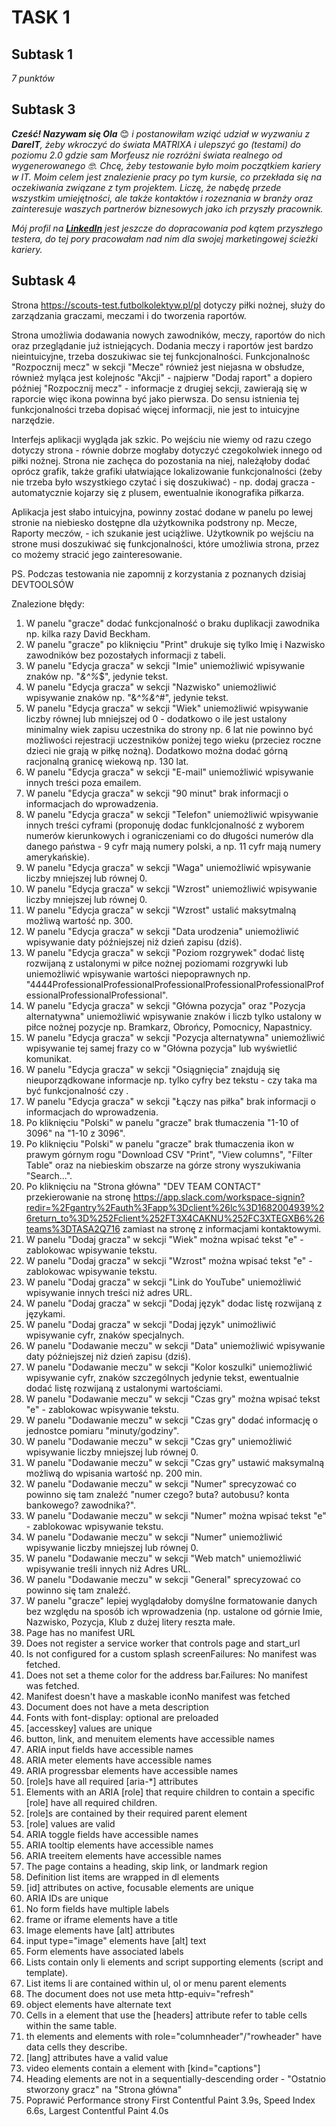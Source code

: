 # TASK 1

## Subtask 1

_7 punktów_

## Subtask 3

___Cześć! Nazywam się Ola___ :blush: _i postanowiłam wziąć udział w wyzwaniu z __DareIT__, żeby wkroczyć do świata MATRIXA i ulepszyć go (testami) do poziomu 2.0 gdzie sam Morfeusz nie rozróżni świata realnego od wygenerowanego :nerd_face:.
Chcę, żeby testowanie było moim początkiem kariery w IT. Moim celem jest znalezienie pracy po tym kursie, co przekłada się na oczekiwania związane z tym projektem. Liczę, że nabędę przede wszystkim umiejętności, ale także kontaktów i rozeznania w branży oraz zainteresuje waszych partnerów biznesowych jako ich przyszły pracownik._

_Mój profil na __[LinkedIn](https://www.linkedin.com/in/aleksandra-hajost/)__ jest jeszcze do dopracowania pod kątem przyszłego testera, do tej pory pracowałam nad nim dla swojej marketingowej ścieżki kariery._

## Subtask 4
Strona https://scouts-test.futbolkolektyw.pl/pl dotyczy piłki nożnej, służy do zarządzania graczami, meczami i do tworzenia raportów. 

Strona umożliwia dodawania nowych zawodników, meczy, raportów do nich oraz przeglądanie już istniejących. Dodania meczy i raportów jest bardzo nieintuicyjne, trzeba doszukiwac sie tej funkcjonalności. Funkcjonalnośc "Rozpocznij mecz" w sekcji "Mecze" również jest niejasna w obsłudze, również myląca jest kolejnośc "Akcji" - najpierw "Dodaj raport" a dopiero później "Rozpocznij mecz" - informacje z drugiej sekcji, zawierają się w raporcie więc ikona powinna być jako pierwsza. Do sensu istnienia tej funkcjonalności trzeba dopisać więcej informacji, nie jest to intuicyjne narzędzie.

Interfejs aplikacji wygląda jak szkic. Po wejściu nie wiemy od razu czego dotyczy strona - równie dobrze mogłaby dotyczyć czegokolwiek innego od piłki nożnej. Strona nie zachęca do pozostania na niej, należąłoby dodać oprócz grafik, także grafiki ułatwiające lokalizowanie funkcjonalności (żeby nie trzeba było wszystkiego czytać i się doszukiwać) - np. dodaj gracza - automatycznie kojarzy się z plusem, ewentualnie ikonografika piłkarza. 

Aplikacja jest słabo intuicyjna, powinny zostać dodane w panelu po lewej stronie na niebiesko dostępne dla użytkownika podstrony np. Mecze, Raporty meczów, - ich szukanie jest uciążliwe. Użytkownik po wejściu na strone musi doszukiwać się funkcjonalności, które umożliwia strona, przez co możemy stracić jego zainteresowanie. 

PS. Podczas testowania nie zapomnij z korzystania z poznanych dzisiaj DEVTOOLSÓW 

Znalezione błędy:

1. W panelu "gracze" dodać funkcjonalność o braku duplikacji zawodnika np. kilka razy David Beckham.
2. W panelu "gracze" po kliknięciu "Print" drukuje się tylko Imię i Nazwisko zawodników bez pozostałych informacji z tabeli.
3. W panelu "Edycja gracza" w sekcji "Imie" uniemożliwić wpisywanie znaków np. "*&^%*$", jedynie tekst.
4. W panelu "Edycja gracza" w sekcji "Nazwisko" uniemożliwić wpisywanie znaków np. "&*^%&*^#", jedynie tekst.
5. W panelu "Edycja gracza" w sekcji "Wiek" uniemożliwić wpisywanie liczby równej lub mniejszej od 0 - dodatkowo o ile jest ustalony minimalny wiek zapisu uczestnika do strony np. 6 lat nie powinno być możliwości rejestracji uczestników poniżej tego wieku (przeciez roczne dzieci nie grają w piłkę nożną). Dodatkowo można dodać górną racjonalną granicę wiekową np. 130 lat.
6. W panelu "Edycja gracza" w sekcji "E-mail" uniemożliwić wpisywanie innych treści poza emailem.
8. W panelu "Edycja gracza" w sekcji "90 minut" brak informacji o informacjach do wprowadzenia.
7. W panelu "Edycja gracza" w sekcji "Telefon" uniemożliwić wpisywanie innych treści cyframi (proponuję dodac funklcjonalność z wyborem numerów kierunkowych i ograniczeniami co do długości numerów dla danego państwa - 9 cyfr mają numery polski, a np. 11 cyfr mają numery amerykańskie).
9. W panelu "Edycja gracza" w sekcji "Waga" uniemożliwić wpisywanie liczby mniejszej lub równej 0.
10. W panelu "Edycja gracza" w sekcji "Wzrost" uniemożliwić wpisywanie liczby mniejszej lub równej 0.
11. W panelu "Edycja gracza" w sekcji "Wzrost" ustalić maksytmalną możliwą wartość np. 300.
12. W panelu "Edycja gracza" w sekcji "Data urodzenia" uniemożliwić wpisywanie daty późniejszej niż dzień zapisu (dziś).
13. W panelu "Edycja gracza" w sekcji "Poziom rozgrywek" dodać listę rozwijaną z ustalonymi w piłce nożnej poziomami rozgrywki lub uniemożliwić wpisywanie wartości niepoprawnych np. "4444ProfessionalProfessionalProfessionalProfessionalProfessionalProfessionalProfessionalProfessional".
14. W panelu "Edycja gracza" w sekcji "Główna pozycja" oraz "Pozycja alternatywna" uniemożliwić wpisywanie znaków i liczb tylko ustalony w piłce nożnej pozycje np. Bramkarz, Obrońcy, Pomocnicy, Napastnicy.
15. W panelu "Edycja gracza" w sekcji "Pozycja alternatywna" uniemożliwić wpisywanie tej samej frazy co w "Główna pozycja" lub wyświetlić komunikat.
16. W panelu "Edycja gracza" w sekcji "Osiągnięcia" znajdują się nieuporządkowane informacje np. tylko cyfry bez tekstu - czy taka ma być funkcjonalność czy .
17. W panelu "Edycja gracza" w sekcji "Łączy nas piłka" brak informacji o informacjach do wprowadzenia.
18. Po kliknięciu "Polski" w panelu "gracze" brak tłumaczenia "1-10 of 3096" na "1-10 z 3096".
19. Po kliknięciu "Polski" w panelu "gracze" brak tłumaczenia ikon w prawym górnym rogu "Download CSV "Print", "View columns", "Filter Table" oraz na niebieskim obszarze na górze strony wyszukiwania "Search...".
20. Po kliknięciu na "Strona główna" "DEV TEAM CONTACT" przekierowanie na stronę https://app.slack.com/workspace-signin?redir=%2Fgantry%2Fauth%3Fapp%3Dclient%26lc%3D1682004939%26return_to%3D%252Fclient%252FT3X4CAKNU%252FC3XTEGXB6%26teams%3DTASA2Q716 zamiast na stronę z informacjami kontaktowymi.
21. W panelu "Dodaj gracza" w sekcji "Wiek" można wpisać tekst "e" - zablokowac wpisywanie tekstu.
22. W panelu "Dodaj gracza" w sekcji "Wzrost" można wpisać tekst "e" - zablokowac wpisywanie tekstu.
23. W panelu "Dodaj gracza" w sekcji "Link do YouTube" uniemożliwić wpisywanie innych treści niż adres URL.
24. W panelu "Dodaj gracza" w sekcji "Dodaj język" dodac listę rozwijaną z językami.
25. W panelu "Dodaj gracza" w sekcji "Dodaj język" unimożliwić wpisywanie cyfr, znaków specjalnych.
26. W panelu "Dodawanie meczu" w sekcji "Data" uniemożliwić wpisywanie daty późniejszej niż dzień zapisu (dziś).
27. W panelu "Dodawanie meczu" w sekcji "Kolor koszulki" uniemożliwić wpisywanie cyfr, znaków szczególnych jedynie tekst, ewentualnie dodać listę rozwijaną z ustalonymi wartościami.
28. W panelu "Dodawanie meczu" w sekcji "Czas gry" można wpisać tekst "e" - zablokowac wpisywanie tekstu.
29. W panelu "Dodawanie meczu" w sekcji "Czas gry" dodać informację o jednostce pomiaru "minuty/godziny".
30. W panelu "Dodawanie meczu" w sekcji "Czas gry" uniemożliwić wpisywanie liczby mniejszej lub równej 0.
31. W panelu "Dodawanie meczu" w sekcji "Czas gry" ustawić maksymalną możliwą do wpisania wartość np. 200 min.
32. W panelu "Dodawanie meczu" w sekcji "Numer" sprecyzować co powinno się tam znaleźć "numer czego? buta? autobusu? konta bankowego? zawodnika?".
33. W panelu "Dodawanie meczu" w sekcji "Numer" można wpisać tekst "e" - zablokowac wpisywanie tekstu.
34. W panelu "Dodawanie meczu" w sekcji "Numer" uniemożliwić wpisywanie liczby mniejszej lub równej 0.
35. W panelu "Dodawanie meczu" w sekcji "Web match" uniemożliwić wpisywanie treśli innych niż Adres URL.
36. W panelu "Dodawanie meczu" w sekcji "General" sprecyzować co powinno się tam znaleźć.
37. W panelu "gracze" lepiej wyglądałoby domyślne formatowanie danych bez względu na sposób ich wprowadzenia (np. ustalone od górnie Imie, Nazwisko, Pozycja, Klub z dużej litery reszta małe.
38. Page has no manifest <link> URL
39. Does not register a service worker that controls page and start_url
40. Is not configured for a custom splash screenFailures: No manifest was fetched.
41. Does not set a theme color for the address bar.Failures: No manifest was fetched.
42. Manifest doesn't have a maskable iconNo manifest was fetched
43. Document does not have a meta description
44. Fonts with font-display: optional are preloaded
45. [accesskey] values are unique
46. button, link, and menuitem elements have accessible names
47. ARIA input fields have accessible names
48. ARIA meter elements have accessible names
49. ARIA progressbar elements have accessible names
50. [role]s have all required [aria-*] attributes
51. Elements with an ARIA [role] that require children to contain a specific [role] have all required children.
52. [role]s are contained by their required parent element
53. [role] values are valid
54. ARIA toggle fields have accessible names
55. ARIA tooltip elements have accessible names
56. ARIA treeitem elements have accessible names
57. The page contains a heading, skip link, or landmark region
58. Definition list items are wrapped in dl elements
59. [id] attributes on active, focusable elements are unique
60. ARIA IDs are unique
61. No form fields have multiple labels
62. frame or iframe elements have a title
63. Image elements have [alt] attributes
64. input type="image" elements have [alt] text
65. Form elements have associated labels
66. Lists contain only li elements and script supporting elements (script and template).
67. List items li are contained within ul, ol or menu parent elements
68. The document does not use meta http-equiv="refresh"
69. object elements have alternate text
70. Cells in a <table> element that use the [headers] attribute refer to table cells within the same table.
71. th elements and elements with role="columnheader"/"rowheader" have data cells they describe.
72. [lang] attributes have a valid value
73. video elements contain a <track> element with [kind="captions"]
74. Heading elements are not in a sequentially-descending order - "Ostatnio stworzony gracz" na "Strona główna"
75. Poprawić Performance strony First Contentful Paint 3.9s, Speed Index 6.6s, Largest Contentful Paint 4.0s
